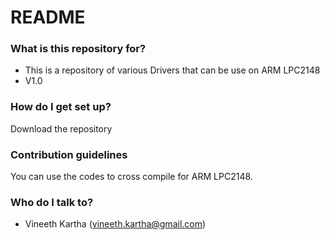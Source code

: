 # README #

### What is this repository for? ###

* This is a repository of various Drivers that can be use on ARM LPC2148
* V1.0

### How do I get set up? ###

Download the repository

### Contribution guidelines ###

You can use the codes to cross compile for ARM LPC2148.

### Who do I talk to? ###

* Vineeth Kartha (vineeth.kartha@gmail.com)
